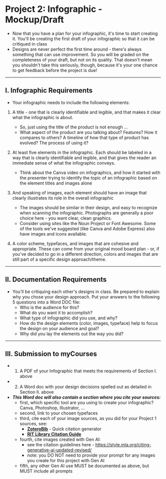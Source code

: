 # Project 2: Infographic - Mockup/Draft

- Now that you have a plan for your infographic, it's time to start creating it. You'll be creating the first draft of your infographic so that it can be critiqued in class
- Designs are never perfect the first time around - there's always something that can use improvement. So you will be graded on the completeness of your draft, but not on its quality. That doesn't mean you shouldn't take this seriously, though, because it's your one chance to get feedback before the project is due!

---

## I. Infographic Requirements
- Your infographic needs to include the following elements:

1) A title - one that is clearly identifiable and legible, and that makes it clear what the infographic is about.

    - So, just using the title of the product is not enough ...
    - What aspect of the product are you talking about? Features? How it compares to others? A timeline of how that type of product has evolved? The process of using it?

2) At least five elements in the infographic. Each should be labeled in a way that is clearly identifiable and legible, and that gives the reader an immediate sense of what the infographic conveys.

    - Think about the Canva video on infographics, and how it started with the presenter trying to identify the topic of an infographic based on the element titles and images alone

3) And speaking of images, each element should have an image that clearly illustrates its role in the overall infographic
    - The images should be similar in their design, and easy to recognize when scanning the infographic. Photographs are generally a poor choice here - you want clear, clean graphics.
    - Consider using sites like the Noun Project or Font Awesome. Some of the tools we've suggested (like Canva and Adobe Express) also have images and icons available.&nbsp;

4) A color scheme, typefaces, and images that are cohesive and appropriate. These can come from your original mood board plan - or, if you've decided to go in a different direction, colors and images that are still part of a specific design approach/theme.

---

## II. Documentation Requirements

- You'll be critiquing each other's designs in class. Be prepared to explain why you chose your design approach. Put your answers to the following 5 questions into a Word DOC file:
  - Who is the audience for this?
  - What do you want it to accomplish?
  - What type of infographic did you use, and why?
  - How do the design elements (color, images, typeface) help to focus the design on your audience and goal?
  - Why did you lay the elements out the way you did?

 ---
 
## III. Submission to myCourses
- 1) A PDF of your Infographic that meets the requirements of Section I. above
- 2) A Word doc with your design decisions spelled out as detailed in Section II. above
- ***This Word doc will also contain a section where you cite your sources:***
  - first, which specific tool are you using to create your infographic? Canva, Photoshop, Illustrator, ...
  - second, link to your chosen typefaces
  - third, cite each of your image sources, as you did for your Project 1 sources, see:
    - [**ZoteroBib**](https://zbib.org/) - Quick citation generator
    - [**RIT Library Citation Guide**](https://infoguides.rit.edu/citation)
  - fourth, cite images created with Gen AI:
    - see the citation guidelines here - https://style.mla.org/citing-generative-ai-updated-revised/
    - note: you DO NOT need to provide your prompt for any images you create for this project with Gen AI
  - fifth, any other Gen AI use MUST be documented as above, but MUST include all prompts




